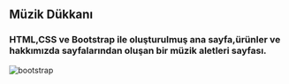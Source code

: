 ## Müzik Dükkanı

### HTML,CSS ve Bootstrap ile oluşturulmuş ana sayfa,ürünler ve hakkımızda sayfalarından oluşan bir müzik aletleri sayfası.

![bootstrap](assets/Müzik-Dükkanım-Google-Chrome-2021-09-25-23-47-20.gif)
